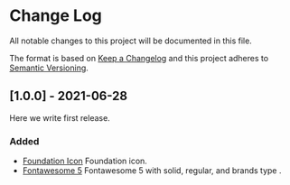 # Change Log
All notable changes to this project will be documented in this file.

The format is based on [Keep a Changelog](http://keepachangelog.com/)
and this project adheres to [Semantic Versioning](http://semver.org/).

## [1.0.0] - 2021-06-28

Here we write first release.

### Added
- [Foundation Icon](https://github.com/zurb/foundation-icons) Foundation icon.
- [Fontawesome 5](https://fontawesome.com/) Fontawesome 5 with solid, regular, and brands type .